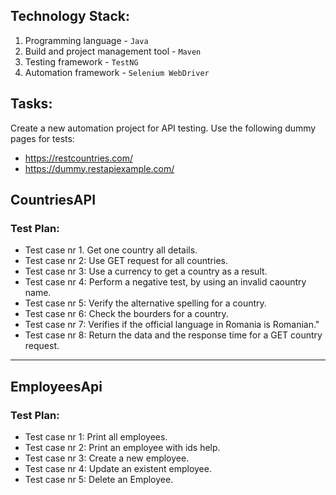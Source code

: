 ## Technology Stack:
1. Programming language - `Java`
2. Build and project management tool - `Maven`
3. Testing framework - `TestNG`
4. Automation framework - `Selenium WebDriver`

## Tasks:
Create a new automation project for API testing.
Use the following dummy pages for tests:
- https://restcountries.com/ 
- https://dummy.restapiexample.com/

## CountriesAPI
### Test Plan:
- Test case nr 1. Get one country all details.
- Test case nr 2: Use GET request for all countries.
- Test case nr 3: Use a currency to get a country as a result.
- Test case nr 4: Perform a negative test, by using an invalid caountry name.
- Test case nr 5: Verify the alternative spelling for a country.
- Test case nr 6: Check the bourders for a country.
- Test case nr 7: Verifies if the official language in Romania is Romanian."
- Test case nr 8: Return the data and the response time for a GET country request. 

------------------------------------------------------------------------------------------------------------------------
## EmployeesApi
### Test Plan:
- Test case nr 1: Print all employees.
- Test case nr 2: Print an employee with ids help.
- Test case nr 3: Create a new employee.
- Test case nr 4: Update an existent employee.
- Test case nr 5: Delete an Employee.
